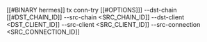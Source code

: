 [[#BINARY hermes]] tx conn-try [[#OPTIONS]]] --dst-chain [[#DST_CHAIN_ID]] --src-chain <SRC_CHAIN_ID]] --dst-client <DST_CLIENT_ID]] --src-client <SRC_CLIENT_ID]] --src-connection <SRC_CONNECTION_ID]]
